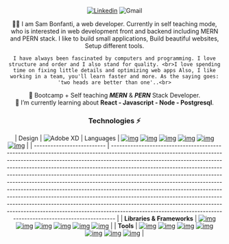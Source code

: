 <!-- ![Banner](https://user-images.githubusercontent.com/87603425/141933741-7c8d48f4-3099-4f2e-bc52-10b49f3f42a3.png) -->
<div align="center">

[![Linkedin](https://img.shields.io/static/v1?label=%20&message=samBonfanti&color=blue&style=social&logo=linkedin)](https://www.linkedin.com/in/sambonfanti/)
![Gmail](https://img.shields.io/badge/-sammybonfanti@gmail.com-c14438?style=social&logo=Gmail&link=mailto:sammybonfanti@gmail.com)

🙋‍♂️ I am Sam Bonfanti, a web developer. Currently in self teaching mode, who is interested in web development front and backend including MERN and PERN stack. I like to build small applications, Build beautiful websites, Setup different tools.

    I have always been fascinated by computers and programming. I love structure and order and I also stand for quality. <br>I love spending time on fixing little details and optimizing web apps Also, I like working in a team, you'll learn faster and more. As the saying goes: 'two heads are better than one'..<br>

🌱 Bootcamp + Self teaching **_MERN_** & **_PERN_** Stack Developer.<br>
🔭 I’m currently learning about **React - Javascript - Node - Postgresql**.<br>

<!--   🤔 I’m looking for help with ...<br> -->
<!--   💬 Ask me about ...<br>
       📫 How to reach me: ...<br>
       😄 Pronouns: ...<br>
       ⚡ Fun fact: ...<br>
-->

### Technologies ⚡

| Design                     | ![Adobe XD](https://img.shields.io/badge/Adobe%20XD-470137?style=for-the-badge&logo=Adobe%20XD&logoColor=#FF61F6)
| Languages                  | [![img](https://img.shields.io/badge/-Go-FFFFFF?style=social&logo=html)](https://go.dev/) [![img](https://img.shields.io/badge/-Java-FFFFFF?style=social&logo=java)](https://www.java.com/en/) [![img](https://img.shields.io/badge/-Python-FFFFFF?style=social&logo=Python)](https://www.python.org/) [![img](https://img.shields.io/badge/-JavaScript-FFFFFF?style=social&logo=javascript)](https://www.javascript.com/) [![img](https://img.shields.io/badge/-TypeScript-FFFFFF?style=social&logo=typescript)](https://www.typescriptlang.org/) [![img](https://img.shields.io/badge/-MYSQL-FFFFFF?style=social&logo=mysql&color=blue)](https://www.mysql.com/)                                                                                                                                          |
| -------------------------- | ----------------------------------------------------------------------------------------------------------------------------------------------------------------------------------------------------------------------------------------------------------------------------------------------------------------------------------------------------------------------------------------------------------------------------------------------------------------------------------------------------------------------------------------------------------------------------------------------------------------------------------------------------------------------------------------------------------------------------------------------------------------------------------------------------------- |
| **Libraries & Frameworks** | [![img](https://img.shields.io/badge/-React-FFFFFF?style=social&logo=React&color=blueviolet)](https://reactjs.org/) [![img](https://img.shields.io/badge/-Bootstrap-FFFFFF?style=social&logo=bootstrap)](https://getbootstrap.com/) [![img](https://img.shields.io/badge/-TailWindCSS-FFFFFF?style=social&logo=tailwindcss)](https://tailwindcss.com/) [![img](https://img.shields.io/badge/-GraphQL-FFFFFF?style=social&logo=graphql)](https://tailwindcss.com/) [![img](https://img.shields.io/badge/-Nodejs-FFFFFF?style=social&logo=Node.js&color=brightgreen)](https://nodejs.dev/) [![img](https://img.shields.io/badge/-Express-FFFFFF?style=social&logo=Express&color=black)](https://expressjs.com/)                                                                                               |
| **Tools**                  | [![img](https://img.shields.io/badge/-Github_Pages-FFFFFF?style=social&logo=github&color=blue)](https://pages.github.com/) [![img](https://img.shields.io/badge/Docker%20-%23430098.svg?logo=docker&style=social)](https://www.docker.com/) [![img](https://img.shields.io/badge/Kubernetes%20-%23430098.svg?logo=kubernetes&style=social)](https://kubernetes.io/) [![img](https://img.shields.io/badge/Vercel%20-%23430098.svg?logo=vercel&style=social)](https://vercel.com/) [![img](https://img.shields.io/badge/Heroku%20-%23430098.svg?logo=heroku&style=social)](https://www.heroku.com/) [![img](https://img.shields.io/badge/-Git-FFFFFF?style=social&logo=git)](https://git-scm.com/) [![img](https://img.shields.io/badge/-MongoDB-FFFFFF?style=social&logo=mongodb)](https://www.mongodb.com/) |
